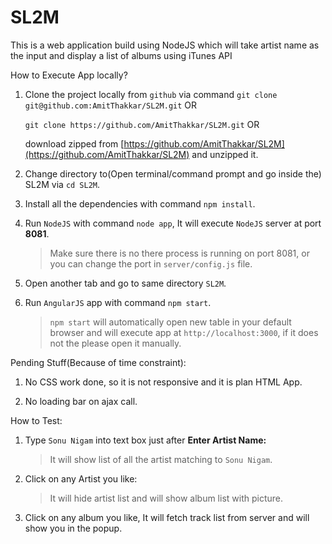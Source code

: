 # SL2M

This is a web application build using NodeJS which will take artist name as the input and display a list of albums using iTunes API 

How to Execute App locally?

1. Clone the project locally from `github` via command 
    `git clone git@github.com:AmitThakkar/SL2M.git`  OR
    
    `git clone https://github.com/AmitThakkar/SL2M.git` OR
    
    download zipped from [https://github.com/AmitThakkar/SL2M](https://github.com/AmitThakkar/SL2M) and unzipped it.
      
2. Change directory to(Open terminal/command prompt and go inside the) SL2M via
    `cd SL2M`.
    
3. Install all the dependencies with command `npm install`.

4. Run `NodeJS` with command `node app`, It will execute `NodeJS` server at port **8081**. 
    > Make sure there is no there process is running on port 8081, or you can change the port in `server/config.js` file.

5. Open another tab and go to same directory `SL2M`.

6. Run `AngularJS` app with command `npm start`. 
    > `npm start` will automatically open new table in your default browser and will execute app at `http://localhost:3000`, if it does
     not the please open it manually.


Pending Stuff(Because of time constraint):

1. No CSS work done, so it is not responsive and it is plan HTML App.

2. No loading bar on ajax call.

How to Test:

1. Type `Sonu Nigam` into text box just after **Enter Artist Name:**
    > It will show list of all the artist matching to `Sonu Nigam`. 

2. Click on any Artist you like:
    > It will hide artist list and will show album list with picture.

3. Click on any album you like, It will fetch track list from server and will show you in the popup.
     
